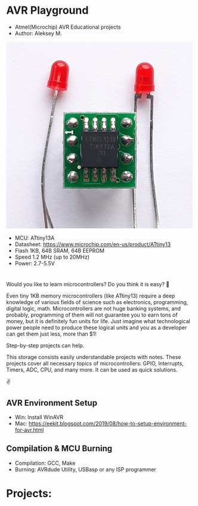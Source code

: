 # AVR Playground

- Atmel(Microchip) AVR Educational projects
- Author: Aleksey M.

<img src="./files/original_d8640b09-4bfb-4f08-b7fc-b8e73f873de8_20220204_152630.jpg" width="500" height="500">

- MCU: ATtiny13A
- Datasheet: https://www.microchip.com/en-us/product/ATtiny13
- Flash 1KB, 64B SRAM, 64B EEPROM
- Speed 1.2 MHz (up to 20MHz)
- Power: 2.7-5.5V

# 

Would you like to learn microcontrollers? Do you think it is easy? :exploding_head:

Even tiny 1KB memory microcontrollers (like ATtiny13) require a deep knowledge of various fields of science such as electronics, programming, digital logic, math. Microcontrollers are not huge banking systems, and probably, programming of them will not guarantee you to earn tons of money, but it is definitely fun units for life. Just imagine what technological power people need to produce these logical units and you as a developer can get them just less, more than $1!

Step-by-step projects can help.

This storage consists easily understandable projects with notes. These projects cover all necessary topics of microcontrollers: GPIO, Interrupts, Timers, ADC, CPU, and many more. It can be used as quick solutions.

:v:

## AVR Environment Setup
- Win: Install WinAVR
- Mac: https://eekit.blogspot.com/2019/08/how-to-setup-environment-for-avr.html

## Compilation & MCU Burning
- Compilation: GCC, Make
- Burning: AVRdude Utility, USBasp or any ISP programmer

# Projects:

